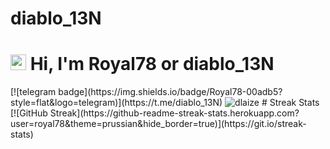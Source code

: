 # diablo_13N
<h1 align="left"><img src="https://media.giphy.com/media/hvRJCLFzcasrR4ia7z/giphy.gif" width="25px"> Hi, I'm Royal78 or diablo_13N</h1>
[![telegram badge](https://img.shields.io/badge/Royal78-00adb5?style=flat&logo=telegram)](https://t.me/diablo_13N)  <img src="https://komarev.com/ghpvc/?username=royal78&label=Profile%20views&color=00adb5&style=flat" alt="dlaize" />
# Streak Stats
[![GitHub Streak](https://github-readme-streak-stats.herokuapp.com?user=royal78&theme=prussian&hide_border=true)](https://git.io/streak-stats)
